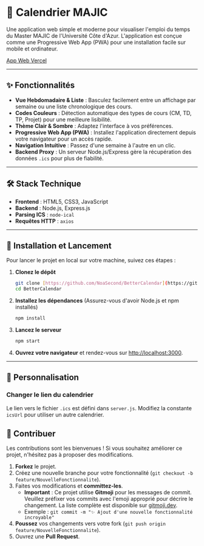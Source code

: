 # 📅 Calendrier MAJIC

Une application web simple et moderne pour visualiser l'emploi du temps du Master MAJIC de l'Université Côte d'Azur. L'application est conçue comme une Progressive Web App (PWA) pour une installation facile sur mobile et ordinateur.

[App Web Vercel](https://better-calendar-sand.vercel.app)

---

## ✨ Fonctionnalités

- **Vue Hebdomadaire & Liste** : Basculez facilement entre un affichage par semaine ou une liste chronologique des cours.
- **Codes Couleurs** : Détection automatique des types de cours (CM, TD, TP, Projet) pour une meilleure lisibilité.
- **Thème Clair & Sombre** : Adaptez l'interface à vos préférences.
- **Progressive Web App (PWA)** : Installez l'application directement depuis votre navigateur pour un accès rapide.
- **Navigation Intuitive** : Passez d'une semaine à l'autre en un clic.
- **Backend Proxy** : Un serveur Node.js/Express gère la récupération des données `.ics` pour plus de fiabilité.

---

## 🛠️ Stack Technique

- **Frontend** : HTML5, CSS3, JavaScript
- **Backend** : Node.js, Express.js
- **Parsing ICS** : `node-ical`
- **Requêtes HTTP** : `axios`

---

## 🚀 Installation et Lancement

Pour lancer le projet en local sur votre machine, suivez ces étapes :

1.  **Clonez le dépôt**
    ```bash
    git clone [https://github.com/NoaSecond/BetterCalendar](https://github.com/NoaSecond/BetterCalendar)
    cd BetterCalendar
    ```

2.  **Installez les dépendances**
    (Assurez-vous d'avoir Node.js et npm installés)
    ```bash
    npm install
    ```

3.  **Lancez le serveur**
    ```bash
    npm start
    ```

4.  **Ouvrez votre navigateur** et rendez-vous sur [http://localhost:3000](http://localhost:3000).

---

## 🎨 Personnalisation

### Changer le lien du calendrier

Le lien vers le fichier `.ics` est défini dans `server.js`. Modifiez la constante `icsUrl` pour utiliser un autre calendrier.

## 🤝 Contribuer

Les contributions sont les bienvenues ! Si vous souhaitez améliorer ce projet, n'hésitez pas à proposer des modifications.

1.  **Forkez** le projet.
2.  Créez une nouvelle branche pour votre fonctionnalité (`git checkout -b feature/NouvelleFonctionnalite`).
3.  Faites vos modifications et **committez-les**.
    -   **Important** : Ce projet utilise **Gitmoji** pour les messages de commit. Veuillez préfixer vos commits avec l'emoji approprié pour décrire le changement. La liste complète est disponible sur [gitmoji.dev](https://gitmoji.dev/).
    -   Exemple : `git commit -m "✨ Ajout d'une nouvelle fonctionnalité incroyable"`
4.  **Poussez** vos changements vers votre fork (`git push origin feature/NouvelleFonctionnalite`).
5.  Ouvrez une **Pull Request**.